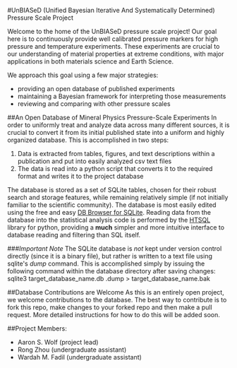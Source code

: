 #UnBIASeD (Unified Bayesian Iterative And Systematically Determined) Pressure Scale Project

Welcome to the home of the UnBIASeD pressure scale project!
Our goal here is to continuously provide well calibrated pressure markers for high pressure and temperature experiments.
These experiments are crucial to our understanding of material properties at extreme conditions, with major applications in both materials science and Earth Science. 

We approach this goal using a few major strategies: 
* providing an open database of published experiments
* maintaining a Bayesian framework for interpreting those measurements
* reviewing and comparing with other pressure scales

##An Open Database of Mineral Physics Pressure-Scale Experiments
In order to uniformly treat and analyze data across many different sources, it is crucial to convert it from its initial published state into a uniform and highly organized database.
This is accomplished in two steps:
1. Data is extracted from tables, figures, and text descriptions within a publication and put into easily analyzed csv text files
2. The data is read into a python script that converts it to the required format and writes it to the project database

The database is stored as a set of SQLite tables, chosen for their robust search and storage features, while remaining relatively simple (if not initially familiar to the scientific community).
The database is most easily edited using the free and easy [DB Browser for SQLite](http://sqlitebrowser.org/).
Reading data from the database into the statistical analysis code is performed by the [HTSQL](http://htsql.org/) library for python, providing a **much** simpler and more intuitive interface to database reading and filtering than SQL itself.

###*Important Note*
The SQLite database is *not* kept under version control directly (since it is a binary file), but rather is written to a text file using sqlite's *dump* command.
This is accomplished simply by issuing the following command within the database directory after saving changes:
    sqlite3 target_database_name.db .dump > target_database_name.bak

##Database Contributions are Welcome
As this is an entirely open project, we welcome contributions to the database.
The best way to contribute is to fork this repo, make changes to your forked repo and then make a pull request.
More detailed instructions for how to do this will be added soon.

##Project Members:
* Aaron S. Wolf (project lead)
* Rong Zhou (undergraduate assistant)
* Wardah M. Fadil (undergraduate assistant)
